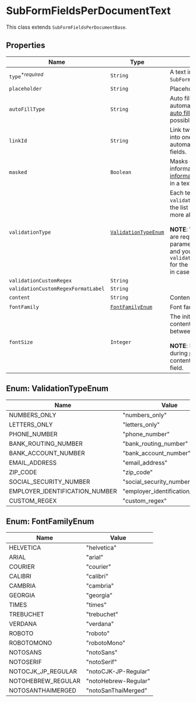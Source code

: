 

# SubFormFieldsPerDocumentText

This class extends `SubFormFieldsPerDocumentBase`.

## Properties

Name | Type | Description | Notes
------------ | ------------- | ------------- | -------------
| `type`<sup>*_required_</sup> | ```String``` |  A text input field. Use the `SubFormFieldsPerDocumentText` class.  |  |
| `placeholder` | ```String``` |  Placeholder value for text field.  |  |
| `autoFillType` | ```String``` |  Auto fill type for populating fields automatically. Check out the list of [auto fill types](/api/reference/constants/#auto-fill-types) to learn more about the possible values.  |  |
| `linkId` | ```String``` |  Link two or more text fields. Enter data into one linked text field, which automatically fill all other linked text fields.  |  |
| `masked` | ```Boolean``` |  Masks entered data. For more information see [Masking sensitive information](https://faq.hellosign.com/hc/en-us/articles/360040742811-Masking-sensitive-information). `true` for masking the data in a text field, otherwise `false`.  |  |
| `validationType` | [```ValidationTypeEnum```](#ValidationTypeEnum) |  Each text field may contain a `validation_type` parameter. Check out the list of [validation types](https://faq.hellosign.com/hc/en-us/articles/217115577) to learn more about the possible values.<br><br>**NOTE**: When using `custom_regex` you are required to pass a second parameter `validation_custom_regex` and you can optionally provide `validation_custom_regex_format_label` for the error message the user will see in case of an invalid value.  |  |
| `validationCustomRegex` | ```String``` |    |  |
| `validationCustomRegexFormatLabel` | ```String``` |    |  |
| `content` | ```String``` |  Content of a `me_now` text field  |  |
| `fontFamily` | [```FontFamilyEnum```](#FontFamilyEnum) |  Font family for the field.  |  |
| `fontSize` | ```Integer``` |  The initial px font size for the field contents. Can be any integer value between `7` and `49`.<br><br>**NOTE**: Font size may be reduced during processing in order to fit the contents within the dimensions of the field.  |  |



## Enum: ValidationTypeEnum

Name | Value
---- | -----
| NUMBERS_ONLY | &quot;numbers_only&quot; |
| LETTERS_ONLY | &quot;letters_only&quot; |
| PHONE_NUMBER | &quot;phone_number&quot; |
| BANK_ROUTING_NUMBER | &quot;bank_routing_number&quot; |
| BANK_ACCOUNT_NUMBER | &quot;bank_account_number&quot; |
| EMAIL_ADDRESS | &quot;email_address&quot; |
| ZIP_CODE | &quot;zip_code&quot; |
| SOCIAL_SECURITY_NUMBER | &quot;social_security_number&quot; |
| EMPLOYER_IDENTIFICATION_NUMBER | &quot;employer_identification_number&quot; |
| CUSTOM_REGEX | &quot;custom_regex&quot; |



## Enum: FontFamilyEnum

Name | Value
---- | -----
| HELVETICA | &quot;helvetica&quot; |
| ARIAL | &quot;arial&quot; |
| COURIER | &quot;courier&quot; |
| CALIBRI | &quot;calibri&quot; |
| CAMBRIA | &quot;cambria&quot; |
| GEORGIA | &quot;georgia&quot; |
| TIMES | &quot;times&quot; |
| TREBUCHET | &quot;trebuchet&quot; |
| VERDANA | &quot;verdana&quot; |
| ROBOTO | &quot;roboto&quot; |
| ROBOTOMONO | &quot;robotoMono&quot; |
| NOTOSANS | &quot;notoSans&quot; |
| NOTOSERIF | &quot;notoSerif&quot; |
| NOTOCJK_JP_REGULAR | &quot;notoCJK-JP-Regular&quot; |
| NOTOHEBREW_REGULAR | &quot;notoHebrew-Regular&quot; |
| NOTOSANTHAIMERGED | &quot;notoSanThaiMerged&quot; |



